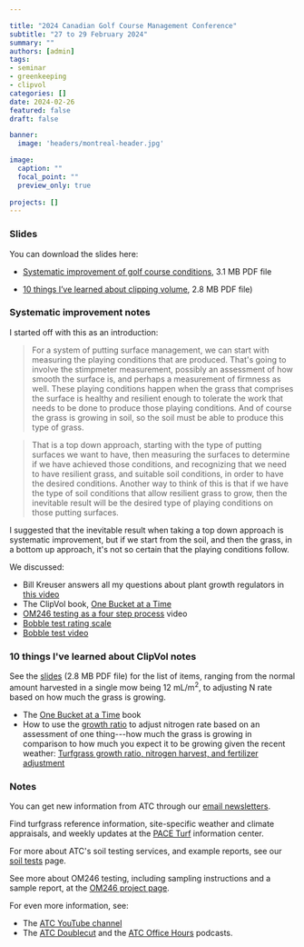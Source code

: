 ```yaml
---

title: "2024 Canadian Golf Course Management Conference"
subtitle: "27 to 29 February 2024"
summary: ""
authors: [admin]
tags: 
- seminar
- greenkeeping
- clipvol
categories: []
date: 2024-02-26
featured: false
draft: false

banner:
  image: 'headers/montreal-header.jpg'

image:
  caption: ""
  focal_point: ""
  preview_only: true
  
projects: []
---
```


### Slides 

You can download the slides here:

* [Systematic improvement of golf course conditions](improvement.pdf), 3.1 MB PDF file 

* [10 things I’ve learned about clipping volume](clipvol-slides.pdf), 2.8 MB PDF file)

### Systematic improvement notes

I started off with this as an introduction:

> For a system of putting surface management, we can start with measuring the playing conditions that are produced. That's going to involve the stimpmeter measurement, possibly an assessment of how smooth the surface is, and perhaps a measurement of firmness as well. These playing conditions happen when the grass that comprises the surface is healthy and resilient enough to tolerate the work that needs to be done to produce those playing conditions. And of course the grass is growing in soil, so the soil must be able to produce this type of grass.

> That is a top down approach, starting with the type of putting surfaces we want to have, then measuring the surfaces to determine if we have achieved those conditions, and recognizing that we need to have resilient grass, and suitable soil conditions, in order to have the desired conditions. Another way to think of this is that if we have the type of soil conditions that allow resilient grass to grow, then the inevitable result will be the desired type of playing conditions on those putting surfaces.

I suggested that the inevitable result when taking a top down approach is systematic improvement, but if we start from the soil, and then the grass, in a bottom up approach, it's not so certain that the playing conditions follow.

We discussed:

* Bill Kreuser answers all my questions about plant growth regulators in [this video](https://youtu.be/oh2ish7HQR0)
* The ClipVol book, [One Bucket at a Time](https://micahwoods.github.io/buckets/)
* [OM246 testing as a four step process](https://youtu.be/Tc8dcBBt1zc) video
* [Bobble test rating scale](/post/bobble-test-rating-scale/)
* [Bobble test video](/post/teaching-the-bobble-test-video/)

### 10 things I've learned about ClipVol notes

See the [slides](clipvol-slides.pdf) (2.8 MB PDF file) for the list of items, ranging from the normal amount harvested in a single mow being 12 mL/m<sup>2</sup>, to adjusting N rate based on how much the grass is growing.

* The [One Bucket at a Time](https://micahwoods.github.io/buckets/) book
* How to use the [growth ratio](/post/the-growth-ratio-equation/) to adjust nitrogen rate based on an assessment of one thing---how much the grass is growing in comparison to how much you expect it to be growing given the recent weather: [Turfgrass growth ratio, nitrogen harvest, and fertilizer adjustment](/post/growth-ratio-nitrogen-harvest-and-fertilizer-adjustment/)

### Notes

You can get new information from ATC through our [email newsletters](/newsletter/).

Find turfgrass reference information, site-specific weather and climate appraisals, and weekly updates at the [PACE Turf](https://www.paceturf.org/) information center.

For more about ATC's soil testing services, and example reports, see our [soil tests](https://www.asianturfgrass.com/project/soil-tests/) page.

See more about OM246 testing, including sampling instructions and a sample report, at the [OM246 project page](https://www.asianturfgrass.com/project/om246/).

For even more information, see:

* The [ATC YouTube channel](https://www.youtube.com/asianturfgrasscenter)
* The [ATC Doublecut](https://doublecut.asianturfgrass.com/) and the [ATC Office Hours](https://office-hours.asianturfgrass.com/) podcasts.



